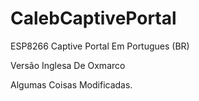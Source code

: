 # CalebCaptivePortal
ESP8266 Captive Portal Em Portugues (BR)

Versão Inglesa De Oxmarco

Algumas Coisas Modificadas.

